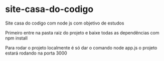 # site-casa-do-codigo
Site casa do codigo com node js com objetivo de estudos

Primeiro entre na pasta raiz do projeto e baixe todas as dependências com npm install

Para rodar o projeto localmente é só dar o comando node app.js o projeto estará rodando na porta 3000
